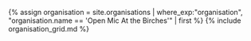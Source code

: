 {% assign organisation = site.organisations 
    | where_exp:"organisation", "organisation.name == 'Open Mic At the Birches'"
    | first %}
{% include organisation_grid.md %}